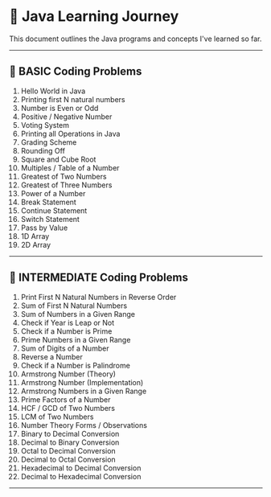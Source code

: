 # 🧠 Java Learning Journey

This document outlines the Java programs and concepts I've learned so far.

---

## 📘 BASIC Coding Problems

1. Hello World in Java  
2. Printing first N natural numbers  
3. Number is Even or Odd  
4. Positive / Negative Number  
5. Voting System  
6. Printing all Operations in Java  
7. Grading Scheme  
8. Rounding Off  
9. Square and Cube Root  
10. Multiples / Table of a Number  
11. Greatest of Two Numbers  
12. Greatest of Three Numbers  
13. Power of a Number  
14. Break Statement  
15. Continue Statement  
16. Switch Statement  
17. Pass by Value  
18. 1D Array  
19. 2D Array  

---

## 🚀 INTERMEDIATE Coding Problems

1. Print First N Natural Numbers in Reverse Order  
2. Sum of First N Natural Numbers  
3. Sum of Numbers in a Given Range  
4. Check if Year is Leap or Not  
5. Check if a Number is Prime  
6. Prime Numbers in a Given Range  
7. Sum of Digits of a Number  
8. Reverse a Number  
9. Check if a Number is Palindrome  
10. Armstrong Number (Theory)  
11. Armstrong Number (Implementation)  
12. Armstrong Numbers in a Given Range  
13. Prime Factors of a Number  
14. HCF / GCD of Two Numbers  
15. LCM of Two Numbers  
16. Number Theory Forms / Observations  
17. Binary to Decimal Conversion  
18. Decimal to Binary Conversion  
19. Octal to Decimal Conversion  
20. Decimal to Octal Conversion  
21. Hexadecimal to Decimal Conversion  
22. Decimal to Hexadecimal Conversion  

---
